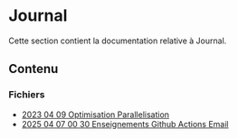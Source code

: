 # Journal

Cette section contient la documentation relative à Journal.

## Contenu


### Fichiers

- [2023 04 09 Optimisation Parallelisation](./2023-04-09-optimisation-parallelisation.html)
- [2025 04 07 00 30 Enseignements Github Actions Email](./2025-04-07-00-30-Enseignements-GitHub-Actions-Email.html)
